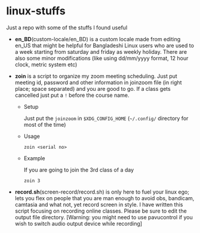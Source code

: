 # linux-stuffs
Just a repo with some of the stuffs I found useful
* **en_BD**(custom-locale/en_BD) is a custom locale made from editing en_US that might be helpful for Bangladeshi Linux users who are used to a week starting from saturday and friday as weekly holiday. There are also some minor modifications (like using dd/mm/yyyy format, 12 hour clock, metric system etc)

* **zoin** is a script to organize my zoom meeting scheduling. Just put meeting id, password and other information in joinzoom file (in right place; space separated) and you are good to go. If a class gets cancelled just put a `!` before the course name.
    - Setup
    
      Just put the `joinzoom` in `$XDG_CONFIG_HOME` (`~/.config/` directory for most of the time)
    - Usage
    
      ```
      zoin <serial no>
      ```
    - Example
    
      If you are going to join the 3rd class of a day
      ```
      zoin 3
      ```
 
* **record.sh**(screen-record/record.sh) is only here to fuel your linux ego; lets you flex on people that you are man enough to avoid obs, bandicam, camtasia and what not, yet record screen in style. I have written this script focusing on recording online classes. Please be sure to edit the output file directory. \[Warning: you might need to use pavucontrol if you wish to switch audio output device while recording]
